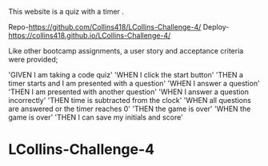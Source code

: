 This website is a quiz with a timer .

Repo-https://github.com/Collins418/LCollins-Challenge-4/
Deploy-https://collins418.github.io/LCollins-Challenge-4/


Like other bootcamp assignments, a user story and acceptance criteria were provided;

'GIVEN I am taking a code quiz'
'WHEN I click the start button'
'THEN a timer starts and I am presented with a question'
'WHEN I answer a question'
'THEN I am presented with another question'
'WHEN I answer a question incorrectly'
'THEN time is subtracted from the clock'
'WHEN all questions are answered or the timer reaches 0'
'THEN the game is over'
'WHEN the game is over'
'THEN I can save my initials and score'
# LCollins-Challenge-4
